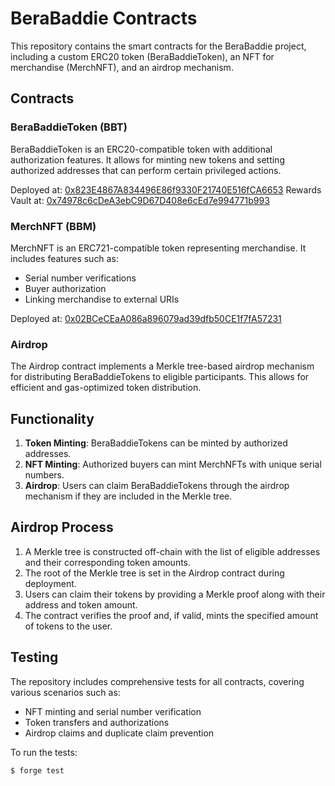 # BeraBaddie Contracts

This repository contains the smart contracts for the BeraBaddie project, including a custom ERC20 token (BeraBaddieToken), an NFT for merchandise (MerchNFT), and an airdrop mechanism.

## Contracts

### BeraBaddieToken (BBT)

BeraBaddieToken is an ERC20-compatible token with additional authorization features. It allows for minting new tokens and setting authorized addresses that can perform certain privileged actions.

Deployed at: [0x823E4867A834496E86f9330F21740E516fCA6653](https://bartio.beratrail.io/token/0x823E4867A834496E86f9330F21740E516fCA6653)
Rewards Vault at: [0x74978c6cDeA3ebC9D67D408e6cEd7e994771b993](https://bartio.beratrail.io/address/0x74978c6cDeA3ebC9D67D408e6cEd7e994771b993)

### MerchNFT (BBM)

MerchNFT is an ERC721-compatible token representing merchandise. It includes features such as:
- Serial number verifications
- Buyer authorization
- Linking merchandise to external URIs

Deployed at: [0x02BCeCEaA086a896079ad39dfb50CE1f7fA57231](https://bartio.beratrail.io/address/0x02BCeCEaA086a896079ad39dfb50CE1f7fA57231)

### Airdrop

The Airdrop contract implements a Merkle tree-based airdrop mechanism for distributing BeraBaddieTokens to eligible participants. This allows for efficient and gas-optimized token distribution.

## Functionality

1. **Token Minting**: BeraBaddieTokens can be minted by authorized addresses.
2. **NFT Minting**: Authorized buyers can mint MerchNFTs with unique serial numbers.
3. **Airdrop**: Users can claim BeraBaddieTokens through the airdrop mechanism if they are included in the Merkle tree.

## Airdrop Process

1. A Merkle tree is constructed off-chain with the list of eligible addresses and their corresponding token amounts.
2. The root of the Merkle tree is set in the Airdrop contract during deployment.
3. Users can claim their tokens by providing a Merkle proof along with their address and token amount.
4. The contract verifies the proof and, if valid, mints the specified amount of tokens to the user.

## Testing

The repository includes comprehensive tests for all contracts, covering various scenarios such as:
- NFT minting and serial number verification
- Token transfers and authorizations
- Airdrop claims and duplicate claim prevention

To run the tests:

```shell
$ forge test
```